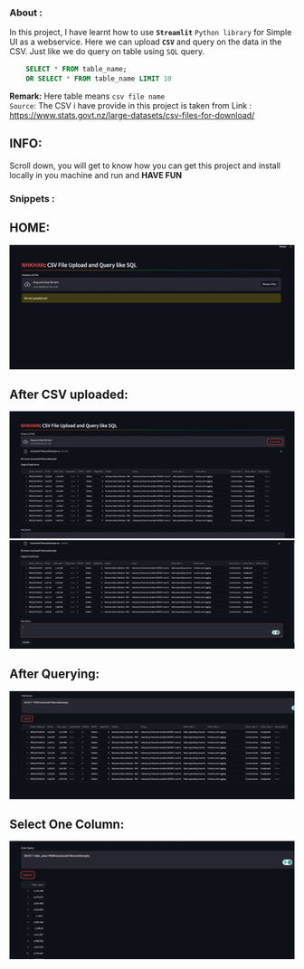 ### About :
In this project,  I have learnt how to use **`Streamlit`** `Python library` for Simple UI as a webservice.
Here we can upload **`CSV`** and query on the data in the CSV. Just like we do query on table using `SQL` query.
```SQL
    SELECT * FROM table_name;
    OR SELECT * FROM table_name LIMIT 10
```
**Remark:** Here table means  `csv file name` <br>
`Source`: The CSV i have provide in this project is taken from 
Link : https://www.stats.govt.nz/large-datasets/csv-files-for-download/
## INFO: 
Scroll down, you will get to know how you can get this project and install locally in you machine and run and **HAVE FUN**

### Snippets :
## HOME:
![image](./SS_APP/1_Home_beforeUploadingFile.jpg?raw=true)

## After CSV uploaded:
![image](./SS_APP/2_Home_AfterUploadingFile.jpg?raw=true)
![image](./SS_APP/3_Home_beforeQuery.jpg?raw=true)

## After Querying:
![image](./SS_APP/4_Home_AfterQUERY.jpg?raw=true)

## Select One Column:
![image](./SS_APP/5_Home_AfterONE_Col_QUERY.jpg?raw=true)

